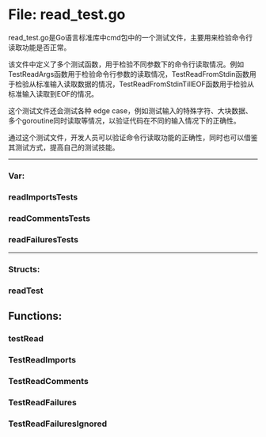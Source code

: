 # File: read_test.go

read_test.go是Go语言标准库中cmd包中的一个测试文件，主要用来检验命令行读取功能是否正常。

该文件中定义了多个测试函数，用于检验不同参数下的命令行读取情况。例如TestReadArgs函数用于检验命令行参数的读取情况，TestReadFromStdin函数用于检验从标准输入读取数据的情况，TestReadFromStdinTillEOF函数用于检验从标准输入读取到EOF的情况。

这个测试文件还会测试各种 edge case，例如测试输入的特殊字符、大块数据、多个goroutine同时读取等情况，以验证代码在不同的输入情况下的正确性。

通过这个测试文件，开发人员可以验证命令行读取功能的正确性，同时也可以借鉴其测试方式，提高自己的测试技能。




---

### Var:

### readImportsTests





### readCommentsTests





### readFailuresTests








---

### Structs:

### readTest





## Functions:

### testRead





### TestReadImports





### TestReadComments





### TestReadFailures





### TestReadFailuresIgnored





